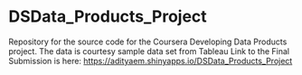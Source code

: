 # DSData_Products_Project

Repository for the source code for the Coursera Developing Data Products project.
The data is courtesy sample data set from Tableau
Link to the Final Submission is here: https://adityaem.shinyapps.io/DSData_Products_Project
